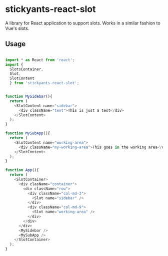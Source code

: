 # stickyants-react-slot

A library for React application to support slots. Works in a similar fashion to Vue's slots.

## Usage

```typescript

import * as React from 'react';
import {
  SlotsContainer,
  Slot,
  SlotContent
  } from 'stickyants-react-slot';


function MySidebar(){
  return (
    <SlotContent name="sidebar">
      <div className="text">This is just a test</div>
    </SlotContent>
  );
}

function MySubApp(){
  return (
    <SlotContent name="working-area">
      <div className="my-working-area">This goes in the working area</div>
    </SlotContent>
  );
}

function App(){
  return (
    <SlotContainer>
      <div clasName="container">
        <div className="row">
          <div className="col-md-3">
            <Slot name="sidebar" />
          </div>
          <div className="col-md-9">
            <Slot name="working-area" />
          </div>
        </div>
      </div>
      <MySidebar />
      <MySubApp />
    </SlotContainer>
  );
}

```
